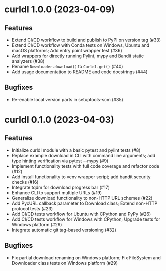 curldl 1.0.0 (2023-04-09)
=========================

Features
--------

- Extend CI/CD workflow to build and publish to PyPI on version tag (#33)
- Extend CI/CD workflow with Conda tests on Windows, Ubuntu and macOS platforms; Add entry point wrapper test (#36)
- Add wrappers for directly running Pylint, mypy and Bandit static analyzers (#38)
- Rename `Downloader.download()` to `Curldl.get()` (#40)
- Add usage documentation to README and code docstrings (#44)


Bugfixes
--------

- Re-enable local version parts in setuptools-scm (#35)


curldl 0.1.0 (2023-04-03)
=========================

Features
--------

- Initialize curldl module with a basic pytest and pylint tests (#8)
- Replace example download in CLI with command line arguments; add type hinting verification via pytest --mypy (#9)
- Implement functionality tests with full code coverage and refactor code (#12)
- Add install functionality to venv wrapper script; add bandit security checks (#16)
- Integrate tqdm for download progress bar (#17)
- Enhance CLI to support multiple URLs (#19)
- Generalize download functionality to non-HTTP URL schemes (#22)
- Add PycURL callback parameter to Download class; Extend non-HTTP protocol tests (#23)
- Add CI/CD tests workflow for Ubuntu with CPython and PyPy (#26)
- Add CI/CD tests workflow for Windows with CPython; Upgrade tests for Windows platform (#29)
- Integrate automatic git tag-based versioning (#32)


Bugfixes
--------

- Fix partial download renaming on Windows platform; Fix FileSystem and Downloader class tests on Windows platform (#29)

